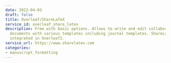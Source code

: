 ```yaml
---
date: 2022-04-03
draft: false
title: Overleaf/ShareLaTeX
service_id: overleaf_share_latex
description: Free with basic options. Allows to write and edit collaboratively latex
  documents with various templates including journal templates. ShareLaTex is now
  integrated in Overleaf2.
service_url: https://www.sharelatex.com
categories:
- manuscript_formatting
---
```



